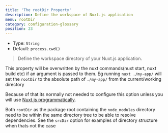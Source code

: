 ```yaml
---
title: 'The rootDir Property'
description: Define the workspace of Nuxt.js application
menu: rootDir
category: configuration-glossary
position: 23
---
```


- Type: `String`
- Default: `process.cwd()`

> Define the workspace directory of your Nuxt.js application.

This property will be overwritten by the nuxt commands(nuxt start, nuxt build etc) if an argument is passed to them. Eg running `nuxt ./my-app/` will set the `rootDir` to the absolute path of `./my-app/` from the current/working directory

Because of that its normally not needed to configure this option unless you will use [Nuxt.js programmatically](/guides/internals-glossary/nuxt).

<base-alert type="info"> Both `rootDir` as the package root containing the `node_modules` directory need to be within the same directory tree to be able to <NuxtLink to="https://nodejs.org/api/modules.html#modules_all_together">resolve dependencies.</NuxtLink> See the <NuxtLink to="/api/configuration-srcdir">`srcDir` option</NuxtLink> for examples of directory structure when thats not the case

</base-alert>
